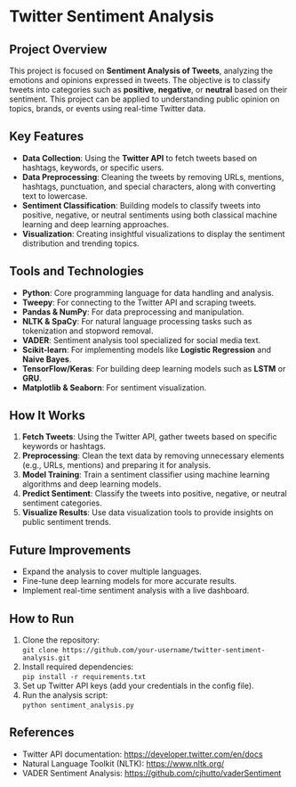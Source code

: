 # Twitter Sentiment Analysis

## Project Overview
This project is focused on **Sentiment Analysis of Tweets**, analyzing the emotions and opinions expressed in tweets. The objective is to classify tweets into categories such as **positive**, **negative**, or **neutral** based on their sentiment. This project can be applied to understanding public opinion on topics, brands, or events using real-time Twitter data.

## Key Features
- **Data Collection**: Using the **Twitter API** to fetch tweets based on hashtags, keywords, or specific users.
- **Data Preprocessing**: Cleaning the tweets by removing URLs, mentions, hashtags, punctuation, and special characters, along with converting text to lowercase.
- **Sentiment Classification**: Building models to classify tweets into positive, negative, or neutral sentiments using both classical machine learning and deep learning approaches.
- **Visualization**: Creating insightful visualizations to display the sentiment distribution and trending topics.

## Tools and Technologies
- **Python**: Core programming language for data handling and analysis.
- **Tweepy**: For connecting to the Twitter API and scraping tweets.
- **Pandas & NumPy**: For data preprocessing and manipulation.
- **NLTK & SpaCy**: For natural language processing tasks such as tokenization and stopword removal.
- **VADER**: Sentiment analysis tool specialized for social media text.
- **Scikit-learn**: For implementing models like **Logistic Regression** and **Naive Bayes**.
- **TensorFlow/Keras**: For building deep learning models such as **LSTM** or **GRU**.
- **Matplotlib & Seaborn**: For sentiment visualization.
  
## How It Works
1. **Fetch Tweets**: Using the Twitter API, gather tweets based on specific keywords or hashtags.
2. **Preprocessing**: Clean the text data by removing unnecessary elements (e.g., URLs, mentions) and preparing it for analysis.
3. **Model Training**: Train a sentiment classifier using machine learning algorithms and deep learning models.
4. **Predict Sentiment**: Classify the tweets into positive, negative, or neutral sentiment categories.
5. **Visualize Results**: Use data visualization tools to provide insights on public sentiment trends.

## Future Improvements
- Expand the analysis to cover multiple languages.
- Fine-tune deep learning models for more accurate results.
- Implement real-time sentiment analysis with a live dashboard.
  
## How to Run
1. Clone the repository:  
   `git clone https://github.com/your-username/twitter-sentiment-analysis.git`
2. Install required dependencies:  
   `pip install -r requirements.txt`
3. Set up Twitter API keys (add your credentials in the config file).
4. Run the analysis script:  
   `python sentiment_analysis.py`

## References
- Twitter API documentation: https://developer.twitter.com/en/docs
- Natural Language Toolkit (NLTK): https://www.nltk.org/
- VADER Sentiment Analysis: https://github.com/cjhutto/vaderSentiment

